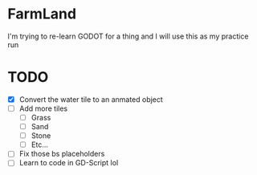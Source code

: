 # FarmLand

I'm trying to re-learn GODOT for a thing and I will use this as my practice run

# TODO

- [x] Convert the water tile to an anmated object
- [ ] Add more tiles
	- [ ] Grass
	- [ ] Sand
	- [ ] Stone
	- [ ] Etc...
- [ ] Fix those bs placeholders
- [ ] Learn to code in GD-Script lol

